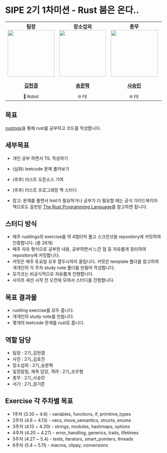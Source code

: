 # SIPE 2기 1차미션 - Rust 붐은 온다..


<table width="100%" align="center">
  <tr>
    <td align="center"><b>팀장</b><a href="https://github.com/raacker"><img src="https://github.com/sipe-team/2-1_rust/assets/60775453/e86de008-796e-45d0-a8ad-642c9693f92c" width="150px;" alt=""/><br /><p><b>김헌겸</b></p></a><small>🤖 Robot</small></td>
    <td align="center"><b>장소섭외</b><a href="https://github.com/mike2ox"><img src="https://github.com/sipe-team/2-1_rust/assets/60775453/6fb08e56-bdbf-46b1-afb8-e7d2382bb911" width="150px;" alt=""/><br /><p><b>송문혁</b></p></a><small>🌐 FE</small></td>
    <td align="center"><b>총무</b><a href="https://github.com/saseungmin"><img src="https://github.com/sipe-team/2-1_rust/assets/60775453/0a7ed783-a43c-408b-80e7-bcffc6ddcbd3" width="150x;" alt=""/><br /><p><b>사승민</b></p></a><small>🌐 FE</small></td>
    <td align="center"><b>사진</b><a href="https://github.com/hy57in"><img src="https://github.com/sipe-team/2-1_rust/assets/60775453/ebb6ef7b-de1d-43ab-b7b1-8301f83f296e" width="150x;" alt=""/><br /><p><b>김효진</b></p></a><small>🐤 FE</small></td>
    <td align="center"><b>일정, 재촉, 격려</b><a href="https://github.com/UhyeongJo"><img src="https://github.com/sipe-team/2-1_rust/assets/60775453/a09f3eee-44b6-4c59-8183-a68e2e7a4897" width="150px;" alt=""/><br /><p><b>조우형</b></p></a><small>⚙️ DevOps</small></td>
  <td align="center"><b>서기</b><a href="https://github.com/kkjsw17"><img src="https://github.com/sipe-team/2-1_rust/assets/60775453/b283b921-b85d-4152-862a-fd4691770092" width="150px;" alt=""/><br /><p><b>권기준</b></p></a><small>🧑🏻‍💻 BE</small></td>
  </tr>
</table>

## 목표

[rustings](https://github.com/rust-lang/rustlings)을 통해 rust를 공부하고 코드를 작성합니다.

## 세부목표
* 개인 공부 하면서 TIL 작성하기
* (심화) leetcode 문제 풀어보기
* (추후) 러스트 오픈소스 기여
* (추후) 러스트 프로그래밍 책 스터디

* 참고: 문제를 풀면서 hint가 필요하거나 공부가 더 필요할 때는 공식 가이드북이자 책으로도 출판된 [The Rust Programming Language](https://doc.rust-kr.org)를 참고하면 됩니다.

## 스터디 방식
* 매주 rustlings의 exercise를 약 4챕터씩 풀고 스크린샷을 repository에 커밋하여 인증합니다. (총 26개)
* 매주 자유 형식으로 공부한 내용, 공부하면서 느낀 점 등 자유롭게 정리하여 repository에 커밋합니다.
* 커밋은 매주 토요일 오후 열두시까지 올립니다. 커밋은 template 폴더를 참고하여 개개인의 각 주차 study note 폴더를 만들어 작성합니다.
* 모각코는 비공식적으로 자유롭게 진행합니다.
* 사이프 세션 시작 전 오전에 모여서 스터디를 진행합니다.

## 목표 결과물

* rustling exercise를 모두 풉니다.
* 개개인의 study note를 만듭니다.
* 몇개의 leetcode 문제를 rust로 풉니다.

## 역할 담당
* 팀장 : 2기_김헌겸
* 사진 : 2기_김효진
* 장소섭외 : 2기_송문혁
* 일정알림, 재촉 담당, 격려 : 2기_조우형
* 총무 : 2기_사승민
* 서기 : 2기_권기준

## Exercise 각 주차별 목표
* 1주차 (3.30 ~ 4.6) - variables, functions, if, primitive_types
* 2주차 (4.6 ~ 4.13) - vecs, move_semantics, structs, enums
* 3주차 (4.13 ~ 4.20) - strings, modules, hashmaps, options
* 4주차 (4.20 ~ 4.27) - error_handling, generics, traits, lifetimes
* 5주차 (4.27 ~ 5.4) - tests, iterators, smart_pointers, threads
* 6주차 (5.4 ~ 5.11) - macros, clippy, conversions
